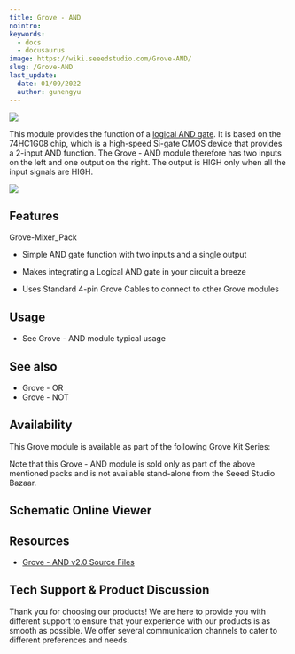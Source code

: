 ```yaml
---
title: Grove - AND
nointro:
keywords:
  - docs
  - docusaurus
image: https://wiki.seeedstudio.com/Grove-AND/
slug: /Grove-AND
last_update:
  date: 01/09/2022
  author: gunengyu
---
```

![](https://files.seeedstudio.com/wiki/Grove-AND/img/AND_photo1.jpg)

This module provides the function of a [logical AND gate](https://en.wikipedia.org/wiki/AND_gate). It is based on the 74HC1G08 chip, which is a high-speed Si-gate CMOS device that provides a 2-input AND function. The Grove - AND module therefore has two inputs on the left and one output on the right. The output is HIGH only when all the input signals are HIGH.

[![](https://files.seeedstudio.com/wiki/Seeed-WiKi/docs/images/300px-Get_One_Now_Banner-ragular.png)](https://www.seeedstudio.com/Mixer-Pack-V2-(Electronic-blocks%2Cwithout-Arduino%2Cplug-and-play-system)-p-1867.html)

## Features

Grove-Mixer_Pack

* Simple AND gate function with two inputs and a single output

* Makes integrating a Logical AND gate in your circuit a breeze

* Uses Standard 4-pin Grove Cables to connect to other Grove modules

## Usage

* See Grove - AND module typical usage

## See also

* Grove - OR
* Grove - NOT

## Availability

This Grove module is available as part of the following Grove Kit Series:

<!-- * [Grove Mixer Pack V2](/Grove-Mixer_Pack_V2 "GROVE MIXER PACK V2") -->

Note that this Grove - AND module is sold only as part of the above mentioned packs and is not available stand-alone from the Seeed Studio Bazaar.

## Schematic Online Viewer

<div className="altium-ecad-viewer" data-project-src="https://files.seeedstudio.com/wiki/Grove-AND/res/Grove-AND_v2.0_Eagle.zip" style={{borderRadius: '0px 0px 4px 4px', height: 500, borderStyle: 'solid', borderWidth: 1, borderColor: 'rgb(241, 241, 241)', overflow: 'hidden', maxWidth: 1280, maxHeight: 700, boxSizing: 'border-box'}}>
</div>

## Resources

* [Grove - AND v2.0 Source Files](https://files.seeedstudio.com/wiki/Grove-AND/res/Grove-AND_v2.0_Eagle.zip)

## Tech Support & Product Discussion

Thank you for choosing our products! We are here to provide you with different support to ensure that your experience with our products is as smooth as possible. We offer several communication channels to cater to different preferences and needs.

<div class="button_tech_support_container">
<a href="https://forum.seeedstudio.com/" class="button_forum"></a> 
<a href="https://www.seeedstudio.com/contacts" class="button_email"></a>
</div>

<div class="button_tech_support_container">
<a href="https://discord.gg/eWkprNDMU7" class="button_discord"></a> 
<a href="https://github.com/Seeed-Studio/wiki-documents/discussions/69" class="button_discussion"></a>
</div>
